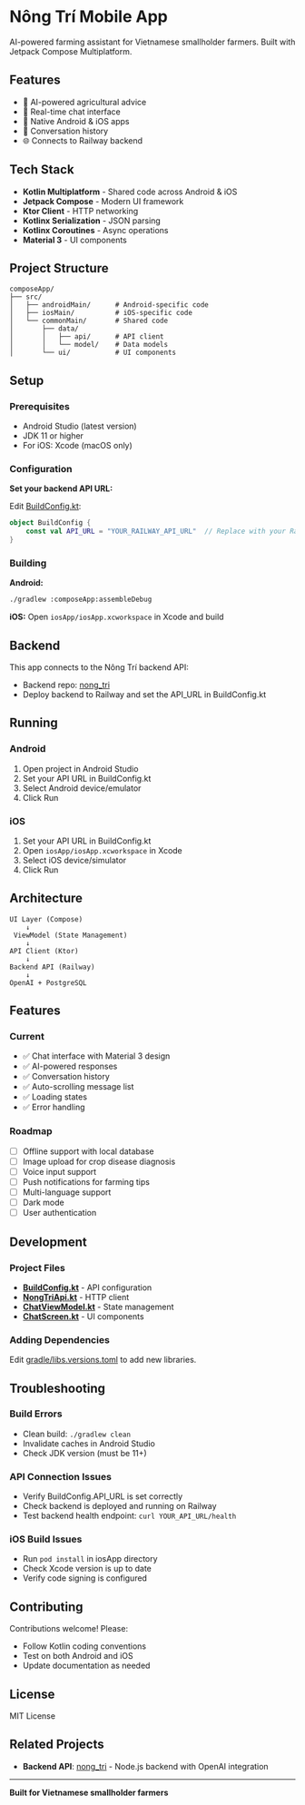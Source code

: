 # Nông Trí Mobile App

AI-powered farming assistant for Vietnamese smallholder farmers. Built with Jetpack Compose Multiplatform.

## Features

- 🌾 AI-powered agricultural advice
- 💬 Real-time chat interface
- 📱 Native Android & iOS apps
- 🔄 Conversation history
- 🌐 Connects to Railway backend

## Tech Stack

- **Kotlin Multiplatform** - Shared code across Android & iOS
- **Jetpack Compose** - Modern UI framework
- **Ktor Client** - HTTP networking
- **Kotlinx Serialization** - JSON parsing
- **Kotlinx Coroutines** - Async operations
- **Material 3** - UI components

## Project Structure

```
composeApp/
├── src/
│   ├── androidMain/      # Android-specific code
│   ├── iosMain/          # iOS-specific code
│   └── commonMain/       # Shared code
│       ├── data/
│       │   ├── api/      # API client
│       │   └── model/    # Data models
│       └── ui/           # UI components
```

## Setup

### Prerequisites

- Android Studio (latest version)
- JDK 11 or higher
- For iOS: Xcode (macOS only)

### Configuration

**Set your backend API URL:**

Edit [BuildConfig.kt](composeApp/src/commonMain/kotlin/com/nongtri/app/BuildConfig.kt):

```kotlin
object BuildConfig {
    const val API_URL = "YOUR_RAILWAY_API_URL"  // Replace with your Railway deployment URL
}
```

### Building

**Android:**
```bash
./gradlew :composeApp:assembleDebug
```

**iOS:**
Open `iosApp/iosApp.xcworkspace` in Xcode and build

## Backend

This app connects to the Nông Trí backend API:
- Backend repo: [nong_tri](https://github.com/eagleisbatman/nong_tri)
- Deploy backend to Railway and set the API_URL in BuildConfig.kt

## Running

### Android
1. Open project in Android Studio
2. Set your API URL in BuildConfig.kt
3. Select Android device/emulator
4. Click Run

### iOS
1. Set your API URL in BuildConfig.kt
2. Open `iosApp/iosApp.xcworkspace` in Xcode
3. Select iOS device/simulator
4. Click Run

## Architecture

```
UI Layer (Compose)
    ↓
 ViewModel (State Management)
    ↓
API Client (Ktor)
    ↓
Backend API (Railway)
    ↓
OpenAI + PostgreSQL
```

## Features

### Current
- ✅ Chat interface with Material 3 design
- ✅ AI-powered responses
- ✅ Conversation history
- ✅ Auto-scrolling message list
- ✅ Loading states
- ✅ Error handling

### Roadmap
- [ ] Offline support with local database
- [ ] Image upload for crop disease diagnosis
- [ ] Voice input support
- [ ] Push notifications for farming tips
- [ ] Multi-language support
- [ ] Dark mode
- [ ] User authentication

## Development

### Project Files

- **[BuildConfig.kt](composeApp/src/commonMain/kotlin/com/nongtri/app/BuildConfig.kt)** - API configuration
- **[NongTriApi.kt](composeApp/src/commonMain/kotlin/com/nongtri/app/data/api/NongTriApi.kt)** - HTTP client
- **[ChatViewModel.kt](composeApp/src/commonMain/kotlin/com/nongtri/app/ui/ChatViewModel.kt)** - State management
- **[ChatScreen.kt](composeApp/src/commonMain/kotlin/com/nongtri/app/ui/ChatScreen.kt)** - UI components

### Adding Dependencies

Edit [gradle/libs.versions.toml](gradle/libs.versions.toml) to add new libraries.

## Troubleshooting

### Build Errors
- Clean build: `./gradlew clean`
- Invalidate caches in Android Studio
- Check JDK version (must be 11+)

### API Connection Issues
- Verify BuildConfig.API_URL is set correctly
- Check backend is deployed and running on Railway
- Test backend health endpoint: `curl YOUR_API_URL/health`

### iOS Build Issues
- Run `pod install` in iosApp directory
- Check Xcode version is up to date
- Verify code signing is configured

## Contributing

Contributions welcome! Please:
- Follow Kotlin coding conventions
- Test on both Android and iOS
- Update documentation as needed

## License

MIT License

## Related Projects

- **Backend API**: [nong_tri](https://github.com/eagleisbatman/nong_tri) - Node.js backend with OpenAI integration

---

**Built for Vietnamese smallholder farmers**
